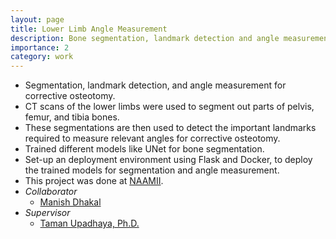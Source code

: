 ```yaml
---
layout: page
title: Lower Limb Angle Measurement
description: Bone segmentation, landmark detection and angle measurement
importance: 2
category: work
---
```


- Segmentation, landmark detection, and angle measurement for corrective osteotomy.
- CT scans of the lower limbs were used to segment out parts of pelvis, femur, and tibia bones.
- These segmentations are then used to detect the important landmarks required to measure relevant angles for corrective osteotomy.
- Trained different models like UNet for bone segmentation.
- Set-up an deployment environment using Flask and Docker, to deploy the trained models for segmentation and angle measurement.
- This project was done at [NAAMII](https://www.naamii.org.np/projects/ai-assisted-microscopy/).
- *Collaborator*
    - [Manish Dhakal](https://manishdhakal.com.np/)
- *Supervisor*
    - [Taman Upadhaya, Ph.D.](https://scholar.google.com/citations?user=RuVA5rUAAAAJ)
